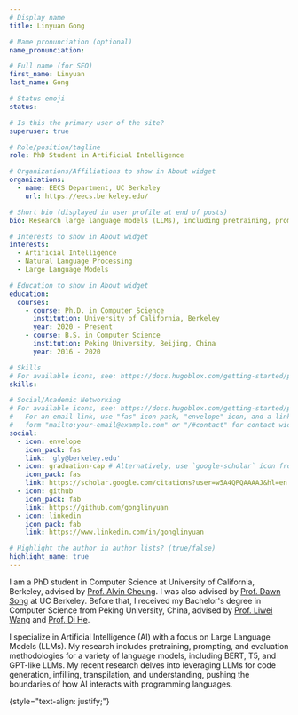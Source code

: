 ```yaml
---
# Display name
title: Linyuan Gong

# Name pronunciation (optional)
name_pronunciation:

# Full name (for SEO)
first_name: Linyuan
last_name: Gong

# Status emoji
status:

# Is this the primary user of the site?
superuser: true

# Role/position/tagline
role: PhD Student in Artificial Intelligence

# Organizations/Affiliations to show in About widget
organizations:
  - name: EECS Department, UC Berkeley
    url: https://eecs.berkeley.edu/

# Short bio (displayed in user profile at end of posts)
bio: Research large language models (LLMs), including pretraining, prompting, and evaluation.

# Interests to show in About widget
interests:
  - Artificial Intelligence
  - Natural Language Processing
  - Large Language Models

# Education to show in About widget
education:
  courses:
    - course: Ph.D. in Computer Science
      institution: University of California, Berkeley
      year: 2020 - Present
    - course: B.S. in Computer Science
      institution: Peking University, Beijing, China
      year: 2016 - 2020

# Skills
# For available icons, see: https://docs.hugoblox.com/getting-started/page-builder/#icons
skills:

# Social/Academic Networking
# For available icons, see: https://docs.hugoblox.com/getting-started/page-builder/#icons
#   For an email link, use "fas" icon pack, "envelope" icon, and a link in the
#   form "mailto:your-email@example.com" or "/#contact" for contact widget.
social:
  - icon: envelope
    icon_pack: fas
    link: 'gly@berkeley.edu'
  - icon: graduation-cap # Alternatively, use `google-scholar` icon from `ai` icon pack
    icon_pack: fas
    link: https://scholar.google.com/citations?user=w5A4QPQAAAAJ&hl=en
  - icon: github
    icon_pack: fab
    link: https://github.com/gonglinyuan
  - icon: linkedin
    icon_pack: fab
    link: https://www.linkedin.com/in/gonglinyuan

# Highlight the author in author lists? (true/false)
highlight_name: true
---
```


I am a PhD student in Computer Science at University of California, Berkeley, advised by [Prof. Alvin Cheung](https://people.eecs.berkeley.edu/~akcheung/). I was also advised by [Prof. Dawn Song](https://dawnsong.io/) at UC Berkeley. Before that, I received my Bachelor's degree in Computer Science from Peking University, China, advised by [Prof. Liwei Wang](http://www.liweiwang-pku.com/) and [Prof. Di He](https://dihe-pku.github.io/).

I specialize in Artificial Intelligence (AI) with a focus on Large Language Models (LLMs). My research includes pretraining, prompting, and evaluation methodologies for a variety of language models, including BERT, T5, and GPT-like LLMs. My recent research delves into leveraging LLMs for code generation, infilling, transpilation, and understanding, pushing the boundaries of how AI interacts with programming languages.

{style="text-align: justify;"}
